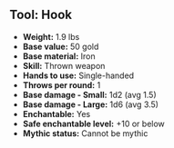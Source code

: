 ## Tool: Hook
- **Weight:** 1.9 lbs
- **Base value:** 50 gold
- **Base material:** Iron
- **Skill:** Thrown weapon
- **Hands to use:** Single-handed
- **Throws per round:** 1
- **Base damage - Small:** 1d2 (avg 1.5)
- **Base damage - Large:** 1d6 (avg 3.5)
- **Enchantable:** Yes
- **Safe enchantable level:** +10 or below
- **Mythic status:** Cannot be mythic
